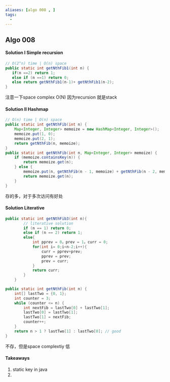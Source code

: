 ```yaml
---
aliases: [algo 008 , ]
tags:
  - 
---
```


## Algo 008
#### Solution I Simple recursion
```java
// O(2^n) time | O(n) space
public static int getNthFib1(int n) {
   if(n ==2) return 1;
   else if (n ==1) return 0;
   else return getNthFib1(n-1)+ getNthFib1(n-2);
}
```
注意一下space complex O(N)  因为recursion 就是stack 

#### Solution II Hashmap
```java
// O(n) time | O(n) space
public static int getNthFib(int n) {
	Map<Integer, Integer> memoize = new HashMap<Integer, Integer>(); 
	memoize.put(1, 0);
	memoize.put(2, 1);
	return getNthFib(n, memoize);
}
public static int getNthFib(int n, Map<Integer, Integer> memoize) { 
	if (memoize.containsKey(n)) {
		return memoize.get(n); 
	} else {
		memoize.put(n, getNthFib(n - 1, memoize) + getNthFib(n - 2, memoize));
		return memoize.get(n); 
	}
}
```
存的多，对于多次访问有好处
#### Solution Literative
```java
public static int getNthFib3(int n){
        // literative solution
        if (n == 1) return 0;
        else if (n == 2) return 1;
        else{
            int pprev = 0，prev = 1，curr = 0;
            for(int i= 0;i<n-2;i++){
                curr = pprev+prev;
                pprev = prev;
                prev = curr;    
            }
            return curr;
        } 
    }

public static int getNthFib(int n) {
	int[] lastTwo = {0, 1}; 
	int counter = 3;
	while (counter <= n) {
		int nextFib = lastTwo[0] + lastTwo[1]; 
		lastTwo[0] = lastTwo[1];
		lastTwo[1] = nextFib;
		counter++;
	}
	return n > 1 ? lastTwo[1] : lastTwo[0]; // good
}
```
不存，但是space complextiy 低
#### Takeaways
1. static key in java
2. 